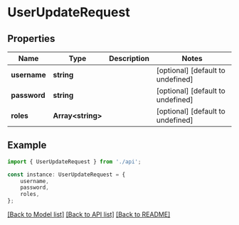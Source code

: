 # UserUpdateRequest


## Properties

Name | Type | Description | Notes
------------ | ------------- | ------------- | -------------
**username** | **string** |  | [optional] [default to undefined]
**password** | **string** |  | [optional] [default to undefined]
**roles** | **Array&lt;string&gt;** |  | [optional] [default to undefined]

## Example

```typescript
import { UserUpdateRequest } from './api';

const instance: UserUpdateRequest = {
    username,
    password,
    roles,
};
```

[[Back to Model list]](../README.md#documentation-for-models) [[Back to API list]](../README.md#documentation-for-api-endpoints) [[Back to README]](../README.md)
